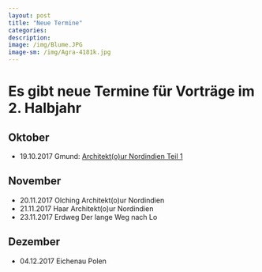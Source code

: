 ```yaml
---
layout: post
title: "Neue Termine"
categories:
description:
image: /img/Blume.JPG
image-sm: /img/Agra-4181k.jpg
---
```


Es gibt neue Termine für Vorträge im 2. Halbjahr
================================================
Oktober
-------

- 19.10.2017	Gmund:		[Architekt(o)ur Nordindien Teil 1](/vortrag/architektour1/)

November
--------

- 20.11.2017	Olching	    Architekt(o)ur Nordindien
- 21.11.2017	Haar		Architekt(o)ur Nordindien
- 23.11.2017	Erdweg		Der lange Weg nach Lo

Dezember
--------

- 04.12.2017	Eichenau	Polen
  